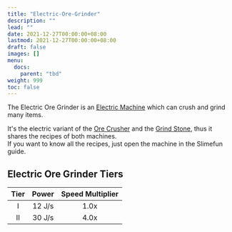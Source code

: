 ```yaml
---
title: "Electric-Ore-Grinder"
description: ""
lead: ""
date: 2021-12-27T00:00:00+08:00
lastmod: 2021-12-27T00:00:00+08:00
draft: false
images: []
menu: 
  docs:
    parent: "tbd"
weight: 999
toc: false
---
```


The Electric Ore Grinder is an [Electric Machine](https://github.com/Slimefun/Slimefun4/wiki/Electric-Machines) which can crush and grind many items.

It's the electric variant of the [Ore Crusher](https://github.com/Slimefun/Slimefun4/wiki/Ore-Crusher) and the [Grind Stone](https://github.com/Slimefun/Slimefun4/wiki/Grind-Stone), thus it shares the recipes of both machines.  
If you want to know all the recipes, just open the machine in the Slimefun guide.

## Electric Ore Grinder Tiers

| Tier | Power  | Speed Multiplier |
| :--: | :----: | :--------------: |
| I    | 12 J/s | 1.0x             |
| II   | 30 J/s | 4.0x             |
